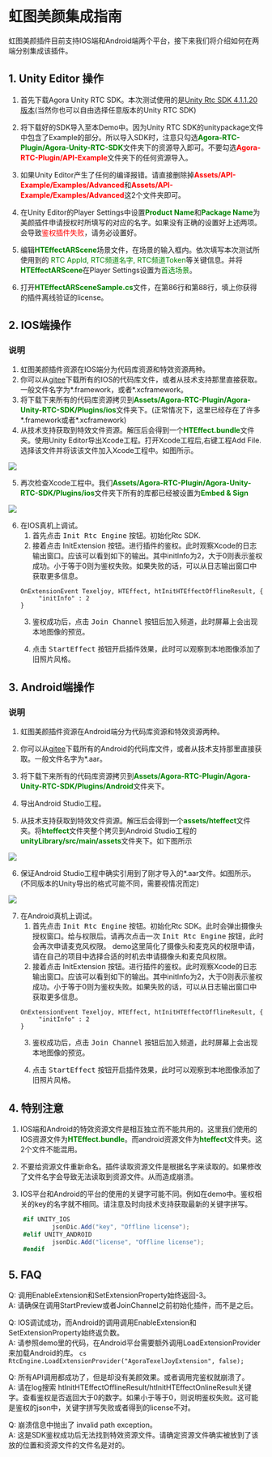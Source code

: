 # 虹图美颜集成指南  
虹图美颜插件目前支持IOS端和Android端两个平台，接下来我们将介绍如何在两端分别集成该插件。


## 1. Unity Editor 操作
1. 首先下载Agora Unity RTC SDK。本次测试使用的是[Unity Rtc SDK 4.1.1.20版本](https://download.agora.io/sdk/release/Agora_Unity_RTC_SDK_v4.1.1.20_FULL.zip)(当然你也可以自由选择任意版本的Unity RTC SDK) 

2. 将下载好的SDK导入至本Demo中。因为Unity RTC SDK的unitypackage文件中包含了Example的部分。所以导入SDK时，注意只勾选<font color=green>**Agora-RTC-Plugin/Agora-Unity-RTC-SDK**</font>文件夹下的资源导入即可。不要勾选<font color=red>**Agora-RTC-Plugin/API-Example**</font>文件夹下的任何资源导入。

3. 如果Unity Editor产生了任何的编译报错。请直接删除掉<font color=red>**Assets/API-Example/Examples/Advanced**</font>和<font color=red>**Assets/API-Example/Examples/Advanced**</font>这2个文件夹即可。

4. 在Unity Editor的Player Settings中设置<font color=green>**Product Name**</font>和<font color=green>**Package Name**</font>为美颜插件申请授权时所填写的对应的名字。如果没有正确的设置好上述两项。会导致<font color=red>鉴权插件失败</font>，请务必设置好。

5. 编辑<font color=green>**HTEffectARScene**</font>场景文件，在场景的输入框内。依次填写本次测试所使用到的 <font color=green>RTC AppId, RTC频道名字, RTC频道Token</font>等关键信息。并将<font color=green>**HTEffectARScene**</font>在Player Settings设置为<font color=green>首选场景</font>。

6. 打开<font color=green>**HTEffectARSceneSample.cs**</font>文件，在第86行和第88行，填上你获得的插件离线验证的license。


## 2. IOS端操作
### 说明
1. 虹图美颜插件资源在IOS端分为代码库资源和特效资源两种。
2. 你可以从[gitee](https://gitee.com/htai-open/agora-texel-joy-extension/tree/master/ios/ALL_ARCHITECTURE/Release)下载所有的IOS的代码库文件，或者从技术支持那里直接获取。一般文件名字为*.framework，或者*.xcframework。
3. 将下载下来所有的代码库资源拷贝到<font color=green>**Assets/Agora-RTC-Plugin/Agora-Unity-RTC-SDK/Plugins/ios**</font>文件夹下。(正常情况下，这里已经存在了许多*.framework或者*.xcframework)
4. 从技术支持获取到特效文件资源。解压后会得到一个<font color=green>**HTEffect.bundle**</font>文件夹。使用Unity Editor导出Xcode工程。打开Xcode工程后,右键工程Add File.选择该文件并将该该文件加入Xcode工程中。如图所示。
<img src="mdres/xcode1.png">

5. 再次检查Xcode工程中。我们<font color=green>**Assets/Agora-RTC-Plugin/Agora-Unity-RTC-SDK/Plugins/ios**</font>文件夹下所有的库都已经被设置为<font color=green>**Embed & Sign**</font>
<img src="mdres/xcode2.png">

6. 在IOS真机上调试。
    1. 首先点击 <kbd>Init Rtc Engine</kbd> 按钮。初始化Rtc SDK.
    2. 接着点击 <kdb>InitExtension</kbd> 按钮。进行插件的鉴权。此时观察Xcode的日志输出窗口。应该可以看到如下的输出。其中initInfo为2，大于0则表示鉴权成功。小于等于0则为鉴权失败。如果失败的话，可以从日志输出窗口中获取更多信息。
    ```
    OnExtensionEvent Texeljoy, HTEffect, htInitHTEffectOfflineResult, {
         "initInfo" : 2
    }
    ```
    3. 鉴权成功后，点击 <kbd>Join Channel</kbd> 按钮后加入频道，此时屏幕上会出现本地图像的预览。

    4. 点击 <kbd>StartEffect</kbd> 按钮开启插件效果，此时可以观察到本地图像添加了旧照片风格。


## 3. Android端操作
### 说明
1. 虹图美颜插件资源在Android端分为代码库资源和特效资源两种。

2. 你可以从[gitee](https://gitee.com/htai-open/agora-texel-joy-extension/tree/master/android/ALL_ARCHITECTURE)下载所有的Android的代码库文件，或者从技术支持那里直接获取。一般文件名字为*.aar。

3. 将下载下来所有的代码库资源拷贝到<font color=green>**Assets/Agora-RTC-Plugin/Agora-Unity-RTC-SDK/Plugins/Android**</font>文件夹下。

4. 导出Android Studio工程。

5. 从技术支持获取到特效文件资源。解压后会得到一个<font color=green>**assets/hteffect**</font>文件夹。将<font color=green>**hteffect**</font>文件夹整个拷贝到Android Studio工程的<font color=green>**unityLibrary/src/main/assets**</font>文件夹下。如下图所示
<img src="mdres/AndroidStudio1.png">

6. 保证Android Studio工程中确实引用到了刚才导入的*.aar文件。如图所示。(不同版本的Unity导出的格式可能不同，需要视情况而定)
<img src="mdres/AndroidStudio2.png">

7. 在Android真机上调试。
    1. 首先点击 <kbd>Init Rtc Engine</kbd> 按钮。初始化Rtc SDK。此时会弹出摄像头授权窗口。给与权限后。请再次点击一次 <kbd>Init Rtc Engine</kbd> 按钮，此时会再次申请麦克风权限。
    demo这里简化了摄像头和麦克风的权限申请，请在自己的项目中选择合适的时机去申请摄像头和麦克风权限。
    2. 接着点击 <kdb>InitExtension</kbd> 按钮。进行插件的鉴权。此时观察Xcode的日志输出窗口。应该可以看到如下的输出。其中initInfo为2，大于0则表示鉴权成功。小于等于0则为鉴权失败。如果失败的话，可以从日志输出窗口中获取更多信息。
    ```
    OnExtensionEvent Texeljoy, HTEffect, htInitHTEffectOfflineResult, {
         "initInfo" : 2
    }
    ```
    3. 鉴权成功后，点击 <kbd>Join Channel</kbd> 按钮后加入频道，此时屏幕上会出现本地图像的预览。

    4. 点击 <kbd>StartEffect</kbd> 按钮开启插件效果，此时可以观察到本地图像添加了旧照片风格。

## 4. 特别注意
1. IOS端和Android的特效资源文件是相互独立而不能共用的。这里我们使用的IOS资源文件为<font color=green>**HTEffect.bundle**</font>。而android资源文件为<font color=green>**hteffect**</font>文件夹。这2个文件不能混用。

2. 不要给资源文件重新命名。插件读取资源文件是根据名字来读取的。如果修改了文件名字会导致无法读取到资源文件。从而造成崩溃。

3. IOS平台和Android的平台的使用的关键字可能不同。例如在demo中。鉴权相关的key的名字就不相同。请注意及时向技术支持获取最新的关键字拼写。
```cs
    #if UNITY_IOS
            jsonDic.Add("key", "Offline license");
    #elif UNITY_ANDROID
            jsonDic.Add("license", "Offline license");
    #endif
```

## 5. FAQ
Q: 调用EnableExtension和SetExtensionProperty始终返回-3。  
A: 请确保在调用StartPreview或者JoinChannel之前初始化插件，而不是之后。  

Q: IOS调试成功，而Android的调用调用EnableExtension和SetExtensionProperty始终返负数。  
A: 请参照demo里的代码，在Android平台需要额外调用LoadExtensionProvider来加载Android的库。
    ```cs
    RtcEngine.LoadExtensionProvider("AgoraTexelJoyExtension", false);
    ```  

Q: 所有API调用都成功了，但是却没有美颜效果。或者调用完鉴权就崩溃了。  
A: 请在log搜索 htInitHTEffectOfflineResult/htInitHTEffectOnlineResult关键字。查看鉴权是否返回大于0的数字。如果小于等于0，则说明鉴权失败。这可能是鉴权的json中，关键字拼写失败或者得到的license不对。  

Q: 崩溃信息中抛出了 invalid path exception。  
A: 这是SDK鉴权成功后无法找到特效资源文件。请确定资源文件确实被放到了该放的位置和资源文件的文件名是对的。
    











